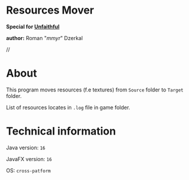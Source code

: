 # Resources Mover
**Special for [Unfaithful](https://vk.com/id83712522)**

**author:** Roman "_mmyr_" Dzerkal 

//

# About
This program moves resources (f.e textures) from `Source` folder to `Target` folder.

List of resources locates in `.log` file in game folder.

# Technical information
Java version: `16`

JavaFX version: `16`

OS: `cross-patform`
